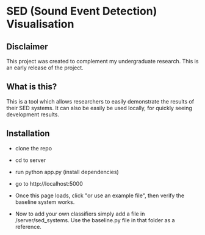 # SED (Sound Event Detection) Visualisation
## Disclaimer
This project was created to complement my undergraduate research. This is an early release of the project.

## What is this?
This is a tool which allows researchers to easily demonstrate the results of their SED systems. It can also be easily be used locally, for quickly seeing development results.

## Installation
- clone the repo
- cd to server
- run python app.py (install dependencies)
- go to http://localhost:5000

- Once this page loads, click "or use an example file", then verify the baseline system works.
- Now to add your own classifiers simply add a file in /server/sed_systems. Use the baseline.py file in that folder as a reference.
